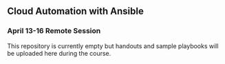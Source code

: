## Cloud Automation with Ansible
### April 13-16 Remote Session

This repository is currently empty but handouts and sample playbooks will be uploaded here during the course.

